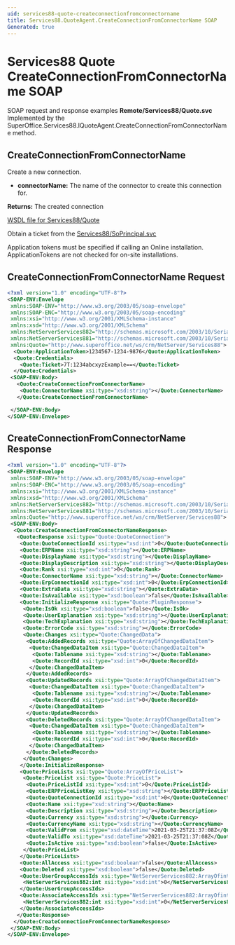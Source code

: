 ```yaml
---
uid: services88-quote-createconnectionfromconnectorname
title: Services88.QuoteAgent.CreateConnectionFromConnectorName SOAP
Generated: true
---
```


# Services88 Quote CreateConnectionFromConnectorName SOAP

SOAP request and response examples **Remote/Services88/Quote.svc**
Implemented by the <see cref="M:SuperOffice.Services88.IQuoteAgent.CreateConnectionFromConnectorName">SuperOffice.Services88.IQuoteAgent.CreateConnectionFromConnectorName</see> method.

## CreateConnectionFromConnectorName

Create a new connection.

* **connectorName:** The name of the connector to create this connection for.

**Returns:** The created connection


[WSDL file for Services88/Quote](../Services88-Quote.md)

Obtain a ticket from the [Services88/SoPrincipal.svc](../SoPrincipal/SoPrincipal.md)

Application tokens must be specified if calling an Online installation. ApplicationTokens are not checked for on-site installations.

## CreateConnectionFromConnectorName Request

```xml
<?xml version="1.0" encoding="UTF-8"?>
<SOAP-ENV:Envelope
 xmlns:SOAP-ENV="http://www.w3.org/2003/05/soap-envelope"
 xmlns:SOAP-ENC="http://www.w3.org/2003/05/soap-encoding"
 xmlns:xsi="http://www.w3.org/2001/XMLSchema-instance"
 xmlns:xsd="http://www.w3.org/2001/XMLSchema"
 xmlns:NetServerServices882="http://schemas.microsoft.com/2003/10/Serialization/Arrays"
 xmlns:NetServerServices881="http://schemas.microsoft.com/2003/10/Serialization/"
 xmlns:Quote="http://www.superoffice.net/ws/crm/NetServer/Services88">
  <Quote:ApplicationToken>1234567-1234-9876</Quote:ApplicationToken>
  <Quote:Credentials>
    <Quote:Ticket>7T:1234abcxyzExample==</Quote:Ticket>
  </Quote:Credentials>
 <SOAP-ENV:Body>
   <Quote:CreateConnectionFromConnectorName>
    <Quote:ConnectorName xsi:type="xsd:string"></Quote:ConnectorName>
   </Quote:CreateConnectionFromConnectorName>

 </SOAP-ENV:Body>
</SOAP-ENV:Envelope>

```


## CreateConnectionFromConnectorName Response

```xml
<?xml version="1.0" encoding="UTF-8"?>
<SOAP-ENV:Envelope
 xmlns:SOAP-ENV="http://www.w3.org/2003/05/soap-envelope"
 xmlns:SOAP-ENC="http://www.w3.org/2003/05/soap-encoding"
 xmlns:xsi="http://www.w3.org/2001/XMLSchema-instance"
 xmlns:xsd="http://www.w3.org/2001/XMLSchema"
 xmlns:NetServerServices882="http://schemas.microsoft.com/2003/10/Serialization/Arrays"
 xmlns:NetServerServices881="http://schemas.microsoft.com/2003/10/Serialization/"
 xmlns:Quote="http://www.superoffice.net/ws/crm/NetServer/Services88">
 <SOAP-ENV:Body>
  <Quote:CreateConnectionFromConnectorNameResponse>
   <Quote:Response xsi:type="Quote:QuoteConnection">
    <Quote:QuoteConnectionId xsi:type="xsd:int">0</Quote:QuoteConnectionId>
    <Quote:ERPName xsi:type="xsd:string"></Quote:ERPName>
    <Quote:DisplayName xsi:type="xsd:string"></Quote:DisplayName>
    <Quote:DisplayDescription xsi:type="xsd:string"></Quote:DisplayDescription>
    <Quote:Rank xsi:type="xsd:int">0</Quote:Rank>
    <Quote:ConnectorName xsi:type="xsd:string"></Quote:ConnectorName>
    <Quote:ErpConnectionId xsi:type="xsd:int">0</Quote:ErpConnectionId>
    <Quote:ExtraData xsi:type="xsd:string"></Quote:ExtraData>
    <Quote:IsAvailable xsi:type="xsd:boolean">false</Quote:IsAvailable>
    <Quote:InitializeResponse xsi:type="Quote:PluginResponse">
     <Quote:IsOk xsi:type="xsd:boolean">false</Quote:IsOk>
     <Quote:UserExplanation xsi:type="xsd:string"></Quote:UserExplanation>
     <Quote:TechExplanation xsi:type="xsd:string"></Quote:TechExplanation>
     <Quote:ErrorCode xsi:type="xsd:string"></Quote:ErrorCode>
     <Quote:Changes xsi:type="Quote:ChangedData">
      <Quote:AddedRecords xsi:type="Quote:ArrayOfChangedDataItem">
       <Quote:ChangedDataItem xsi:type="Quote:ChangedDataItem">
        <Quote:Tablename xsi:type="xsd:string"></Quote:Tablename>
        <Quote:RecordId xsi:type="xsd:int">0</Quote:RecordId>
       </Quote:ChangedDataItem>
      </Quote:AddedRecords>
      <Quote:UpdatedRecords xsi:type="Quote:ArrayOfChangedDataItem">
       <Quote:ChangedDataItem xsi:type="Quote:ChangedDataItem">
        <Quote:Tablename xsi:type="xsd:string"></Quote:Tablename>
        <Quote:RecordId xsi:type="xsd:int">0</Quote:RecordId>
       </Quote:ChangedDataItem>
      </Quote:UpdatedRecords>
      <Quote:DeletedRecords xsi:type="Quote:ArrayOfChangedDataItem">
       <Quote:ChangedDataItem xsi:type="Quote:ChangedDataItem">
        <Quote:Tablename xsi:type="xsd:string"></Quote:Tablename>
        <Quote:RecordId xsi:type="xsd:int">0</Quote:RecordId>
       </Quote:ChangedDataItem>
      </Quote:DeletedRecords>
     </Quote:Changes>
    </Quote:InitializeResponse>
    <Quote:PriceLists xsi:type="Quote:ArrayOfPriceList">
     <Quote:PriceList xsi:type="Quote:PriceList">
      <Quote:PriceListId xsi:type="xsd:int">0</Quote:PriceListId>
      <Quote:ERPPriceListKey xsi:type="xsd:string"></Quote:ERPPriceListKey>
      <Quote:QuoteConnectionId xsi:type="xsd:int">0</Quote:QuoteConnectionId>
      <Quote:Name xsi:type="xsd:string"></Quote:Name>
      <Quote:Description xsi:type="xsd:string"></Quote:Description>
      <Quote:Currency xsi:type="xsd:string"></Quote:Currency>
      <Quote:CurrencyName xsi:type="xsd:string"></Quote:CurrencyName>
      <Quote:ValidFrom xsi:type="xsd:dateTime">2021-03-25T21:37:08Z</Quote:ValidFrom>
      <Quote:ValidTo xsi:type="xsd:dateTime">2021-03-25T21:37:08Z</Quote:ValidTo>
      <Quote:IsActive xsi:type="xsd:boolean">false</Quote:IsActive>
     </Quote:PriceList>
    </Quote:PriceLists>
    <Quote:AllAccess xsi:type="xsd:boolean">false</Quote:AllAccess>
    <Quote:Deleted xsi:type="xsd:boolean">false</Quote:Deleted>
    <Quote:UserGroupAccessIds xsi:type="NetServerServices882:ArrayOfint">
     <NetServerServices882:int xsi:type="xsd:int">0</NetServerServices882:int>
    </Quote:UserGroupAccessIds>
    <Quote:AssociateAccessIds xsi:type="NetServerServices882:ArrayOfint">
     <NetServerServices882:int xsi:type="xsd:int">0</NetServerServices882:int>
    </Quote:AssociateAccessIds>
   </Quote:Response>
  </Quote:CreateConnectionFromConnectorNameResponse>
 </SOAP-ENV:Body>
</SOAP-ENV:Envelope>

```


